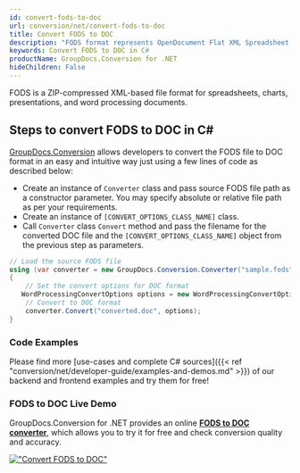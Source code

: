 ```yaml
---
id: convert-fods-to-doc
url: conversion/net/convert-fods-to-doc
title: Convert FODS to DOC
description: "FODS format represents OpenDocument Flat XML Spreadsheet with .fods extension. Learn how to convert FODS to DOC file programmatically in C# language using GroupDocs.Conversion for .NET library."
keywords: Convert FODS to DOC in C#
productName: GroupDocs.Conversion for .NET
hideChildren: False
---
```


FODS is a ZIP-compressed XML-based file format for spreadsheets, charts, presentations, and word processing documents.

## Steps to convert FODS to DOC in C#

[GroupDocs.Conversion](https://products.groupdocs.com/conversion/net) allows developers to convert the FODS file to DOC format in an easy and intuitive way just using a few lines of code as described below:

* Create an instance of `Converter` class and pass source FODS file path as a constructor parameter. You may specify absolute or relative file path as per your requirements. 
* Create an instance of `[CONVERT_OPTIONS_CLASS_NAME]` class.
* Call `Converter` class `Convert` method and pass the filename for the converted DOC file and the `[CONVERT_OPTIONS_CLASS_NAME]` object from the previous step as parameters.

```csharp
// Load the source FODS file
using (var converter = new GroupDocs.Conversion.Converter("sample.fods"))
{
    // Set the convert options for DOC format
   WordProcessingConvertOptions options = new WordProcessingConvertOptions { Format = GroupDocs.Conversion.FileTypes.WordProcessingFileType.Doc };
    // Convert to DOC format
    converter.Convert("converted.doc", options);
}
```

### Code Examples

Please find more [use-cases and complete C# sources]({{< ref "conversion/net/developer-guide/examples-and-demos.md" >}}) of our backend and frontend examples and try them for free!

### FODS to DOC Live Demo

GroupDocs.Conversion for .NET provides an online [**FODS to DOC converter**](https://products.groupdocs.app/conversion/fods-to-doc), which allows you to try it for free and check conversion quality and accuracy.

[!["Convert FODS to DOC"](conversion/net/images/convert-to-doc/convert-fods-to-doc.png)](https://products.groupdocs.app/conversion/fods-to-doc)